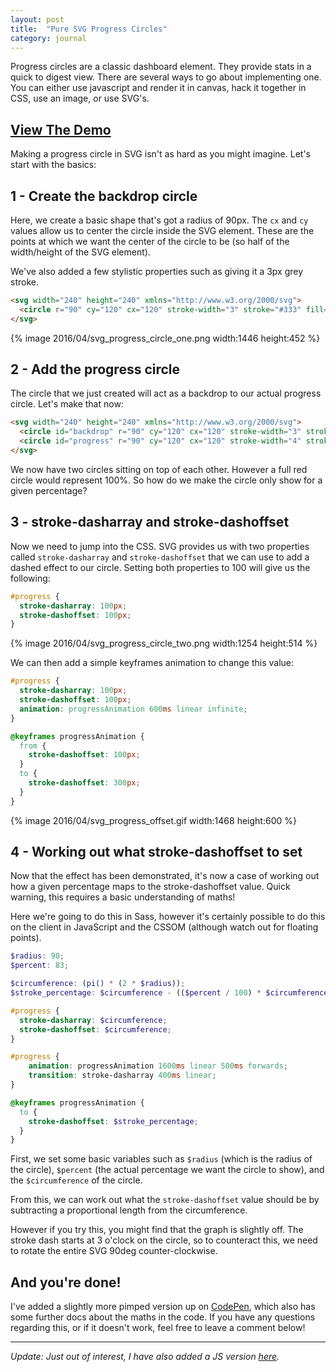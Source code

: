 ```yaml
---
layout: post
title:  "Pure SVG Progress Circles"
category: journal
---
```

Progress circles are a classic dashboard element. They provide stats in a quick to digest view. There are several ways to go about implementing one. You can either use javascript and render it in canvas, hack it together in CSS, use an image, or use SVG's.

## [View The Demo](http://codepen.io/alexpate/pen/NNBEoq)

Making a progress circle in SVG isn't as hard as you might imagine. Let's start with the basics:

## 1 - Create the backdrop circle

Here, we create a basic shape that's got a radius of 90px. The `cx` and `cy` values allow us to center the circle inside the SVG element. These are the points at which we want the center of the circle to be (so half of the width/height of the SVG element).

We've also added a few stylistic properties such as giving it a 3px grey stroke.

```html
<svg width="240" height="240" xmlns="http://www.w3.org/2000/svg">
  <circle r="90" cy="120" cx="120" stroke-width="3" stroke="#333" fill="none"/>
</svg>
```

{% image 2016/04/svg_progress_circle_one.png width:1446 height:452 %}

## 2 - Add the progress circle

The circle that we just created will act as a backdrop to our actual progress circle. Let's make that now:

```html
<svg width="240" height="240" xmlns="http://www.w3.org/2000/svg">
  <circle id="backdrop" r="90" cy="120" cx="120" stroke-width="3" stroke="#333" fill="none"/>
  <circle id="progress" r="90" cy="120" cx="120" stroke-width="4" stroke="red"  fill="none"/>
</svg>
```

We now have two circles sitting on top of each other. However a full red circle would represent 100%. So how do we make the circle only show for a given percentage?

## 3 - stroke-dasharray and stroke-dashoffset

Now we need to jump into the CSS. SVG provides us with two properties called `stroke-dasharray` and `stroke-dashoffset` that we can use to add a dashed effect to our circle. Setting both properties to 100 will give us the following:

```css
#progress {
  stroke-dasharray: 100px;
  stroke-dashoffset: 100px;
}
```

{% image 2016/04/svg_progress_circle_two.png width:1254 height:514 %}

We can then add a simple keyframes animation to change this value:

```css
#progress {
  stroke-dasharray: 100px;
  stroke-dashoffset: 100px;
  animation: progressAnimation 600ms linear infinite;
}

@keyframes progressAnimation {
  from {
    stroke-dashoffset: 100px;
  }
  to {
    stroke-dashoffset: 300px;
  }
}
```
{% image 2016/04/svg_progress_offset.gif width:1468 height:600 %}

## 4 - Working out what stroke-dashoffset to set

Now that the effect has been demonstrated, it's now a case of working out how a given percentage maps to the stroke-dashoffset value. Quick warning, this requires a basic understanding of maths!

Here we're going to do this in Sass, however it's certainly possible to do this on the client in JavaScript and the CSSOM (although watch out for floating points).

```scss
$radius: 90;
$percent: 83;

$circumference: (pi() * (2 * $radius));
$stroke_percentage: $circumference - (($percent / 100) * $circumference);

#progress {
  stroke-dasharray: $circumference;
  stroke-dashoffset: $circumference;
}

#progress {
    animation: progressAnimation 1600ms linear 500ms forwards;
    transition: stroke-dasharray 400ms linear;
}

@keyframes progressAnimation {
  to {
    stroke-dashoffset: $stroke_percentage;
  }
}
```

First, we set some basic variables such as `$radius` (which is the radius of the circle), `$percent` (the actual percentage we want the circle to show), and the `$circumference` of the circle.

From this, we can work out what the `stroke-dashoffset` value should be by subtracting a proportional length from the circumference.

However if you try this, you might find that the graph is slightly off. The stroke dash starts at 3 o'clock on the circle, so to counteract this, we need to rotate the entire SVG 90deg counter-clockwise.

## And you're done!

I've added a slightly more pimped version up on [CodePen](http://codepen.io/alexpate/pen/NNBEoq), which also has some further docs about the maths in the code. If you have any questions regarding this, or if it doesn't work, feel free to leave a comment below!

* * *
*Update: Just out of interest, I have also added a JS version [here](http://codepen.io/alexpate/pen/wGxVZd).*
